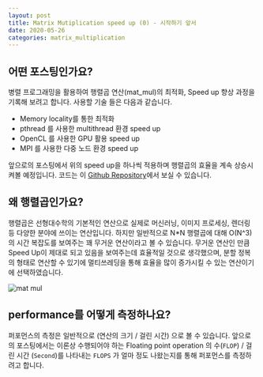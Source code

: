 ```yaml
---
layout: post
title: Matrix Mutiplication speed up (0) - 시작하기 앞서
date: 2020-05-26
categories: matrix_multiplication
---
```


## 어떤 포스팅인가요?

병렬 프로그래밍을 활용하여 행렬곱 연산(mat_mul)의 최적화, Speed up 향상 과정을 기록해 보려고 합니다. 사용할 기술 들은 다음과 같습니다.

- Memory locality를 통한 최적화
- pthread 를 사용한 multithread 환경 speed up
- OpenCL 를 사용한 GPU 활용 speed up
- MPI 를 사용한 다중 노드 환경 speed up

앞으로의 포스팅에서 위의 speed up을 하나씩 적용하며 행렬곱의 효율을 계속 상승시켜볼 예정입니다. 코드는 이 [Github Repository](https://github.com/sanggggg/MatMulSpeedUp)에서 보실 수 있습니다.

## 왜 행렬곱인가요?
행렬곱은 선형대수학의 기본적인 연산으로 실제로 머신러닝, 이미지 프로세싱, 렌더링 등 다양한 분야에 쓰이는 연산입니다. 하지만 일반적으로 N*N 행렬곱에 대해 O(N^3)의 시간 복잡도를 보여주는 꽤 무거운 연산이라고 볼 수 있습니다. 무거운 연산인 만큼 Speed Up이 제대로 되고 있음을 보여주는데 효율적일 것으로 생각했으며, 분할 정복의 형태로 연산할 수 있기에 멀티쓰레딩을 통해 효율을 많이 증가시킬 수 있는 연산이기에 선택하였습니다.

![mat mul](https://wikimedia.org/api/rest_v1/media/math/render/svg/2a26fa102c83119e1914b4e6bdf82e33a53b20b2)

## performance를 어떻게 측정하나요?
퍼포먼스의 측정은 일반적으로 (연산의 크기 / 걸린 시간) 으로 볼 수 있습니다. 앞으로의 포스팅에서는 이론상 수행되어야 하는 Floating point operation 의 수(`FLOP`) / 걸린 시간 (`Second`)를 나타내는 `FLOPS` 가 얼마 정도 나왔는지를 통해 퍼포먼스를 측정하려고 합니다.